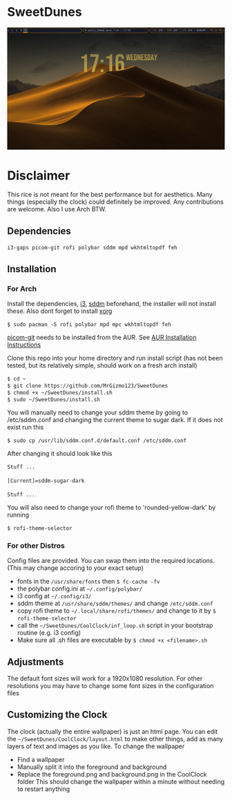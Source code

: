 # SweetDunes
![Preview](screenshots/desktop.png)

# Disclaimer

This rice is not meant for the best performance but for aesthetics. Many things (especially the clock) could definitely be improved. Any contributions are welcome. Also I use Arch BTW.

## Dependencies

```
i3-gaps picom-git rofi polybar sddm mpd wkhtmltopdf feh
```

## Installation

### For Arch

Install the dependencies, [i3](https://wiki.archlinux.org/title/I3), [sddm](https://wiki.archlinux.org/title/SDDM) beforehand, the installer will not install these. Also dont forget to install [xorg](https://wiki.archlinux.org/title/Xorg)

```
$ sudo pacman -S rofi polybar mpd mpc wkhtmltopdf feh
```
[picom-git](https://aur.archlinux.org/packages/picom-git) needs to be installed from the AUR. See [AUR Installation Instructions](https://wiki.archlinux.org/title/Arch_User_Repository)

Clone this repo into your home directory and run install script (has not been tested, but its relatively simple, should work on a fresh arch install)
```
$ cd ~
$ git clone https://github.com/MrGizmo123/SweetDunes
$ chmod +x ~/SweetDunes/install.sh
$ sudo ~/SweetDunes/install.sh
```

You will manually need to change your sddm theme by going to /etc/sddm.conf and changing the current theme to sugar dark. 
If it does not exist run this
```
$ sudo cp /usr/lib/sddm.conf.d/default.conf /etc/sddm.conf
```

After changing it should look like this
```
Stuff ... 

[Current]=sddm-sugar-dark

Stuff ...
```

You will also need to change your rofi theme to 'rounded-yellow-dark' by running
```
$ rofi-theme-selector
```

### For other Distros

Config files are provided. You can swap them into the required locations. (This may change accoring to your exact setup)
* fonts in the `/usr/share/fonts` then `$ fc-cache -fv` 
* the polybar config.ini at `~/.config/polybar/` 
* i3 config at `~/.config/i3/` 
* sddm theme at `/usr/share/sddm/themes/` and change `/etc/sddm.conf`
* copy rofi theme to `~/.local/share/rofi/themes/` and change to it by `$ rofi-theme-selector`
* call the `~/SweetDunes/CoolClock/inf_loop.sh` script in your bootstrap routine (e.g. i3 config) 
* Make sure all .sh files are executable by `$ chmod +x <filename>.sh`

## Adjustments

The default font sizes will work for a 1920x1080 resolution. For other resolutions you may have to change some font sizes in the configuration files

## Customizing the Clock

The clock (actually the entire wallpaper) is just an html page. You can edit the `~/SweetDunes/CoolClock/layout.html` to make other things, add as many layers of text and images as you like. To change the wallpaper 
* Find a wallpaper 
* Manually split it into the foreground and background 
* Replace the foreground.png and background.png in the CoolClock folder
This should change the wallpaper within a minute without needing to restart anything

